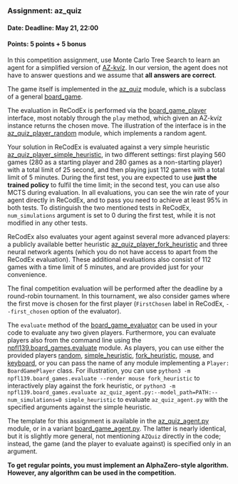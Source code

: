 ### Assignment: az_quiz
#### Date: Deadline: May 21, 22:00
#### Points: 5 points + 5 bonus

In this competition assignment, use Monte Carlo Tree Search to learn
an agent for a simplified version of [AZ-kvíz](https://cs.wikipedia.org/wiki/AZ-kv%C3%ADz).
In our version, the agent does not have to answer questions and we assume
that **all answers are correct**.

The game itself is implemented in the
[az_quiz](https://github.com/ufal/npfl139/blob/master/labs/npfl139/board_games/az_quiz.py)
module, which is a subclass of a general
[board_game](https://github.com/ufal/npfl139/blob/master/labs/npfl139/board_games/board_game.py).

The evaluation in ReCodEx is performed via the
[board_game_player](https://github.com/ufal/npfl139/blob/master/labs/npfl139/board_games/board_game_player.py)
interface, most notably through the `play` method, which given an AZ-kvíz
instance returns the chosen move. The illustration of the interface is in the
[az_quiz_player_random](https://github.com/ufal/npfl139/blob/master/labs/npfl139/board_games/az_quiz_player_random.py)
module, which implements a random agent.

Your solution in ReCodEx is evaluated against a very simple heuristic
[az_quiz_player_simple_heuristic](https://github.com/ufal/npfl139/blob/master/labs/npfl139/board_games/az_quiz_player_simple_heuristic.py),
in two different settings: first playing 560 games (280 as a starting player
and 280 games as a non-starting player) with a total limit of 25 second,
and then playing just 112 games with a total limit of 5 minutes. During
the first test, you are expected to use **just the trained policy** to fulfil
the time limit; in the second test, you can use also MCTS during evaluation.
In all evaluations, you can see the win rate of your agent directly in ReCodEx,
and to pass you need to achieve at least 95% in both tests. To distinguish
the two mentioned tests in ReCodEx, `num_simulations` argument is set to 0
during the first test, while it is not modified in any other tests.

ReCodEx also evaluates your agent against several more advanced players:
a publicly available better heuristic
[az_quiz_player_fork_heuristic](https://github.com/ufal/npfl139/blob/master/labs/npfl139/board_games/az_quiz_player_simple_heuristic.py)
and three neural network agents (which you do not have access to apart
from the ReCodEx evaluation). These additional evaluations also consist
of 112 games with a time limit of 5 minutes, and are provided just for
your convenience.

The final competition evaluation will be performed after the deadline by
a round-robin tournament. In this tournament, we also consider games
where the first move is chosen for the first player (`FirstChosen` label
in ReCodEx, `--first_chosen` option of the evaluator).

The `evaluate` method of the
[board_game_evaluator](https://github.com/ufal/npfl139/blob/master/labs/npfl139/board_games/board_game_evaluator.py)
can be used in your code to evaluate any two given players. Furthermore, you can
evaluate players also from the command line using the
[npfl139.board_games.evaluate](https://github.com/ufal/npfl139/blob/master/labs/npfl139/board_games/evaluate.py)
module. As players, you can use either the provided players
[random](https://github.com/ufal/npfl139/blob/master/labs/npfl139/board_games/az_quiz_player_random.py),
[simple_heuristic](https://github.com/ufal/npfl139/blob/master/labs/npfl139/board_games/az_quiz_player_simple_heuristic.py),
[fork_heuristic](https://github.com/ufal/npfl139/blob/master/labs/npfl139/board_games/az_quiz_player_fork_heuristic.py),
[mouse](https://github.com/ufal/npfl139/blob/master/labs/npfl139/board_games/az_quiz_player_mouse.py), and
[keyboard](https://github.com/ufal/npfl139/blob/master/labs/npfl139/board_games/az_quiz_player_keyboard.py), or
you can pass the name of any module implementing a `Player: BoardGamePlayer`
class. For illustration, you can use `python3 -m npfl139.board_games.evaluate
--render mouse fork_heuristic` to interactively play against the fork heuristic, or
`python3 -m npfl139.board_games.evaluate az_quiz_agent.py:--model_path=PATH:--num_simulations=0 simple_heuristic`
to evaluate `az_quiz_agent.py` with the specified arguments against the simple heuristic.

The template for this assignment is available in the
[az_quiz_agent.py](https://github.com/ufal/npfl139/tree/master/labs/11/az_quiz_agent.py)
module, or in a variant [board_game_agent.py](https://github.com/ufal/npfl139/tree/master/labs/11/board_game_agent.py).
The latter is nearly identical, but it is slightly more general, not
mentioning `AZQuiz` directly in the code; instead, the game (and the player to
evaluate against) is specified only in an argument.

**To get regular points, you must implement an AlphaZero-style algorithm.
However, any algorithm can be used in the competition.**
